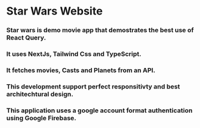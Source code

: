 # Star Wars Website

### Star wars is demo movie app that demostrates the best use of React Query.
### It uses NextJs, Tailwind Css and TypeScript.
### It fetches movies, Casts and Planets from an API.
### This development support perfect responsitivty and best architechtural design.
### This application uses a google account format authentication using Google Firebase.

